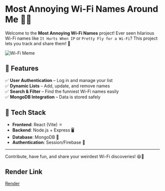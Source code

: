  # Most Annoying Wi-Fi Names Around Me 🤣📶

Welcome to the **Most Annoying Wi-Fi Names** project! Ever seen hilarious Wi-Fi names like `It Hurts When IP` or `Pretty Fly for a Wi-Fi`? This project lets you track and share them! 🚀

![Wi-Fi Meme](https://media.giphy.com/media/3oriO0OEd9QIDdllqo/giphy.gif)

## 📌 Features
✅ **User Authentication** – Log in and manage your list  
✅ **Dynamic Lists** – Add, update, and remove names  
✅ **Search & Filter** – Find the funniest Wi-Fi names easily  
✅ **MongoDB Integration** – Data is stored safely  

## 🚀 Tech Stack
- **Frontend**: React (Vite) ⚛️
- **Backend**: Node.js + Express 🖥️
- **Database**: MongoDB 🍃
- **Authentication**: Session/Firebase 🔐

---

Contribute, have fun, and share your weirdest Wi-Fi discoveries! 😆🎉

## Render Link
[Render](https://s84-annoyingwi-fi.onrender.com)
